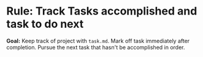 # Rule: Track Tasks accomplished and task to do next

**Goal:** Keep track of project with `task.md`. Mark off task immediately after completion. Pursue the next task that hasn't be accomplished in order.